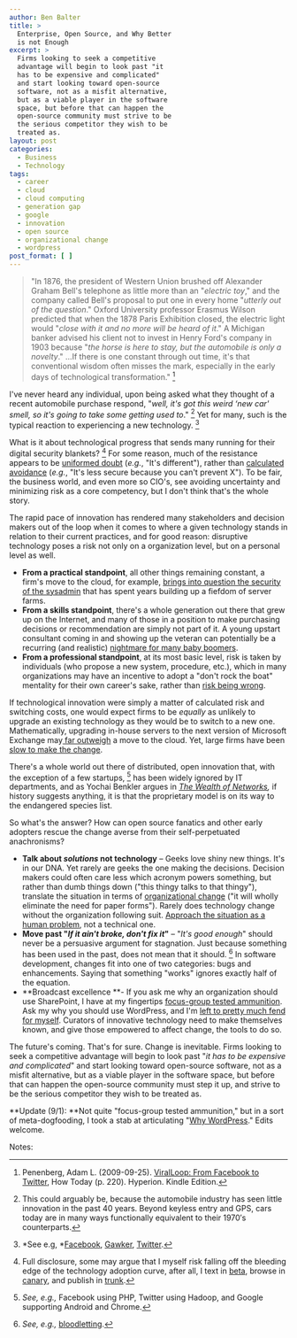 ```yaml
---
author: Ben Balter
title: >
  Enterprise, Open Source, and Why Better
  is not Enough
excerpt: >
  Firms looking to seek a competitive
  advantage will begin to look past "it
  has to be expensive and complicated"
  and start looking toward open-source
  software, not as a misfit alternative,
  but as a viable player in the software
  space, but before that can happen the
  open-source community must strive to be
  the serious competitor they wish to be
  treated as.
layout: post
categories:
  - Business
  - Technology
tags:
  - career
  - cloud
  - cloud computing
  - generation gap
  - google
  - innovation
  - open source
  - organizational change
  - wordpress
post_format: [ ]
---
```

> "In 1876, the president of Western Union brushed off Alexander Graham Bell's telephone as little more than an "*electric toy*," and the company called Bell's proposal to put one in every home "*utterly out of the question*." Oxford University professor Erasmus Wilson predicted that when the 1878 Paris Exhibition closed, the electric light would "*close with it and no more will be heard of it*." A Michigan banker advised his client not to invest in Henry Ford's company in 1903 because "*the horse is here to stay, but the automobile is only a novelty*." …If there is one constant through out time, it's that conventional wisdom often misses the mark, especially in the early days of technological transformation." [^1]

I've never heard any individual, upon being asked what they thought of a recent automobile purchase respond, "*well, it's got this weird ‘new car' smell, so it's going to take some getting used to*." [^2] Yet for many, such is the typical reaction to experiencing a new technology. [^3]

What is it about technological progress that sends many running for their digital security blankets? [^4] For some reason, much of the resistance appears to be [uniformed doubt][5] (*e.g.*, "It's different"), rather than [calculated avoidance][6] (*e.g.*, "It's less secure because you can't prevent X"). To be fair, the business world, and even more so CIO's, see avoiding uncertainty and minimizing risk as a core competency, but I don't think that's the whole story.

The rapid pace of innovation has rendered many stakeholders and decision makers out of the loop when it comes to where a given technology stands in relation to their current practices, and for good reason: disruptive technology poses a risk not only on a organization level, but on a personal level as well.

*   **From a practical standpoint**, all other things remaining constant, a firm's move to the cloud, for example, [brings into question the security of the sysadmin][7] that has spent years building up a fiefdom of server farms.
*   **From a skills standpoint**, there's a whole generation out there that grew up on the Internet, and many of those in a position to make purchasing decisions or recommendation are simply not part of it. A young upstart consultant coming in and showing up the veteran can potentially be a recurring (and realistic) [nightmare for many baby boomers][8].
*   **From a professional standpoint**, at its most basic level, risk is taken by individuals (who propose a new system, procedure, etc.), which in many organizations may have an incentive to adopt a "don't rock the boat" mentality for their own career's sake, rather than [risk being wrong][9].

If technological innovation were simply a matter of calculated risk and switching costs, one would expect firms to be *equally* as unlikely to upgrade an existing technology as they would be to switch to a new one. Mathematically, upgrading in-house servers to the next version of Microsoft Exchange may[ far outweigh][10] a move to the cloud. Yet, large firms have been [slow to make the change][11].

There's a whole world out there of distributed, open innovation that, with the exception of a few startups, [^5] has been widely ignored by IT departments, and as Yochai Benkler argues in *[The Wealth of Networks][13],* if history suggests anything, it is that the proprietary model is on its way to the endangered species list.

So what's the answer? How can open source fanatics and other early adopters rescue the change averse from their self-perpetuated anachronisms?

*   **Talk about *solutions* not technology** – Geeks love shiny new things. It's in our DNA. Yet rarely are geeks the one making the decisions. Decision makers could often care less which acronym powers something, but rather than dumb things down ("this thingy talks to that thingy"), translate the situation in terms of [organizational change][14] ("it will wholly eliminate the need for paper forms"). Rarely does technology change without the organization following suit. [Approach the situation as a human problem][15], not a technical one.
*   **Move past "*If it ain't broke, don't fix it*"** – "*It's good enough*" should never be a persuasive argument for stagnation. Just because something has been used in the past, does not mean that it should. [^6] </em>In software development, changes fit into one of two categories: bugs and enhancements. Saying that something "works" ignores exactly half of the equation.
*   **Broadcast excellence **- If you ask me why an organization should use SharePoint, I have at my fingertips [focus-group tested ammunition][17]. Ask my why you should use WordPress, and I'm [left to pretty much fend for myself][18].  Curators of innovative technology need to make themselves known, and give those empowered to affect change, the tools to do so.

The future's coming. That's for sure. Change is inevitable. Firms looking to seek a competitive advantage will begin to look past "*it has to be expensive and complicated*" and start looking toward open-source software, not as a misfit alternative, but as a viable player in the software space, but before that can happen the open-source community must step it up, and strive to be the serious competitor they wish to be treated as.

**Update (9/1): **Not quite "focus-group tested ammunition," but in a sort of meta-dogfooding, I took a stab at articulating "[Why WordPress][19]." Edits welcome.

Notes:

[^1]: Penenberg, Adam L. (2009-09-25). [ViralLoop: From Facebook to Twitter][20], How Today (p. 220). Hyperion. Kindle Edition.
[^2]: This could arguably be, because the automobile industry has seen little innovation in the past 40 years. Beyond keyless entry and GPS, cars today are in many ways functionally equivalent to their 1970′s counterparts.
[^3]: *See e.g, *[Facebook][23], [Gawker][24], [Twitter][25].
[^4]: Full disclosure, some may argue that I myself risk falling off the bleeding edge of the technology adoption curve, after all, I text in [beta][27], browse in [canary][28], and publish in [trunk][29].
[^5]: *See, e.g.,* Facebook using PHP, Twitter using Hadoop, and Google supporting Android and Chrome.
[^6]: *See, e.g.,* [bloodletting][32].

 [5]: http://opensource.sys-con.com/node/692407
 [6]: http://www.infoworld.com/d/security-central/gartner-seven-cloud-computing-security-risks-853
 [7]: http://searchnetworking.techtarget.com/news/1381193/IT-job-security-fears-over-cloud-computing-Network-jobs-still-vital
 [8]: http://www.lexjansen.com/pharmasug/2000/techtech/tt16.pdf
 [9]: http://en.wikipedia.org/wiki/Betamax
 [10]: http://www.google.com/apps/intl/en/business/messaging_value.html
 [11]: http://googleenterprise.blogspot.com/2009/07/paving-road-to-apps-adoption-in-large.html
 [13]: http://www.amazon.com/Wealth-Networks-Production-Transforms-Markets/dp/0300110561
 [14]: http://www.mindtools.com/pages/article/newPPM_82.htm
 [15]: http://www.amazon.com/Solution-Selling-Creating-Difficult-Markets/dp/0786303158
 [17]: http://sharepoint.microsoft.com/en-us/product/benefits/Pages/default.aspx
 [18]: https://encrypted.google.com/webhp?oei=4HNeTqaVEsb50gGCldE7#sclient=psy&hl=en&newwindow=1&site=webhp&source=hp&q=Why+Wordpress%3F+site%3Awordpress.org&pbx=1&oq=Why+Wordpress%3F+site:wordpress.org&aq=f&aqi=&aql=&gs_sm=e&gs_upl=3748l3748l0l4002l1l1l0l0l0l0l128l128l0.1l1l0&qscrl=1&bav=on.2,or.r_gc.r_pw.&fp=4bf87fb63526ad5b&biw=1123&bih=733
 [19]: http://ben.balter.com/2011/09/01/why-wordpress/
 [20]: http://www.amazon.com/Viral-Loop-Facebook-Businesses-Themselves/dp/1401323499
 [23]: http://www.petitiononline.com/ada4305/petition.html
 [24]: http://www.aolnews.com/2011/02/07/gawker-redesign-does-not-exactly-thrill-the-internet/
 [25]: http://www.businessweek.com/magazine/content/10_40/b4197036693152.htm
 [27]: http://developer.apple.com/
 [28]: http://tools.google.com/dlpage/chromesxs
 [29]: http://wordpress.org/download/svn/
 [32]: http://en.wikipedia.org/wiki/Bloodletting